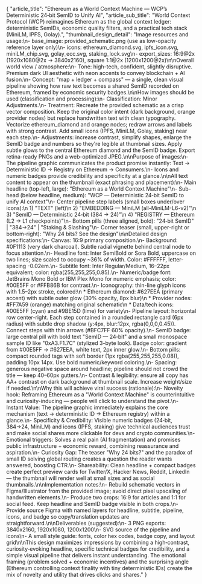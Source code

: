 

{
  "article_title": "Ethereum as a World Context Machine — WCP’s Deterministic 24‑bit SemID to Unify AI",
  "article_sub_title": "World Context Protocol (WCP) reimagines Ethereum as the global context ledger: deterministic SemIDs, economic quality filters, and a practical tech stack (MiniLM, IPFS, Golay).",
  "thumbnail_design_detail": "Image resources and usage:\n- base_image: provided_schematic.png (use as low-opacity reference layer only)\n- icons: ethereum_diamond.svg, ipfs_icon.svg, miniLM_chip.svg, golay_ecc.svg, staking_lock.svg\n- export_sizes: 16:9@2x (1920x1080@2x -> 3840x2160), square 1:1@2x (1200x1200@2x)\n\nOverall world view / atmosphere:\n- Tone: high-tech, confident, slightly disruptive. Premium dark UI aesthetic with neon accents to convey blockchain + AI fusion.\n- Concept: \"map + ledger + compass\" — a single, clean visual pipeline showing how raw text becomes a shared SemID recorded on Ethereum, framed by economic security badges.\n\nHow images should be used (classification and processing):\n- Classification: Minor Adjustments.\n- Treatment: Recreate the provided schematic as a crisp vector composition. Keep the original color intent (dark background, orange provider nodes) but replace handwritten text with clean typography. Vectorize ethereum_diamond and orange nodes; redraw arrows and labels with strong contrast. Add small icons (IPFS, MiniLM, Golay, staking) near each step.\n- Adjustments: increase contrast, simplify shapes, enlarge the SemID badge and numbers so they're legible at thumbnail sizes. Apply subtle glows to the central Ethereum diamond and the SemID badge. Export retina-ready PNGs and a web-optimized JPEG.\n\nPurpose of images:\n- The pipeline graphic communicates the product promise instantly: Text -> Deterministic ID -> Registry on Ethereum -> Consumers.\n- Icons and numeric badges provide credibility and specificity at a glance.\n\nAll text content to appear on the thumbnail (exact phrasing and placement):\n- Main headline (top-left, large): \"Ethereum as a World Context Machine\"\n- Sub-head (below headline, medium): \"WCP — Deterministic 24‑bit SemID to unify AI context\"\n- Center pipeline step labels (small boxes under/over icons):\n  1) \"TEXT\" (left)\n  2) \"EMBEDDING — MiniLM (all-MiniLM-L6-v2)\"\n  3) \"SemID — Deterministic 24‑bit (384 → 24)\"\n  4) \"REGISTRY — Ethereum (L2 → L1 checkpoints)\"\n- Bottom pills (three aligned, bold): \"24‑bit SemID\" | \"384→24\" | \"Staking & Slashing\"\n- Corner teaser (small, upper-right or bottom-right): \"Why 24 bits? See the design\"\n\nDetailed design specifications:\n- Canvas: 16:9 primary composition.\n- Background: #0F1113 (very dark charcoal). Subtle radial vignette behind central node to focus attention.\n- Headline font: Inter SemiBold or Sora Bold, uppercase on two lines; size scaled to occupy ~36% of width. Color: #FFFFFF, letter-spacing -0.02em.\n- Subtitle font: Inter Regular/Medium, 16–22px equivalent; color: rgba(255,255,255,0.85).\n- Numeric/badge font: JetBrains Mono Bold or IBM Plex Mono for numeric emphasis; color: #00E5FF or #FFB86B for contrast.\n- Iconography: thin-line glyph icons with 1.5–2px stroke, colored:\n  * Ethereum diamond: #627EEA (primary accent) with subtle outer glow (30% opacity, 8px blur)\n  * Provider nodes: #FF7A59 (orange) matching original schematic\n  * Data/tech icons: #00E5FF (cyan) and #9BE15D (lime) for variety\n- Pipeline layout: horizontal row center-right. Each step contained in a rounded rectangle card (6px radius) with subtle drop shadow (y:4px, blur:12px, rgba(0,0,0,0.45)). Connect steps with thin arrows (#BFC7FF 60% opacity).\n- SemID badge: large central pill with bold text \"SemID — 24‑bit\" and a small monospace sample ID like \"0xA3.F1.7C\" (stylized 3-byte look). Badge color: gradient from #00E5FF → #627EEA, white text, 2px inner glow.\n- Bottom pills: compact rounded tags with soft border (1px rgba(255,255,255,0.08)), padding 10px 14px. Use bold numeric/keyword coloring.\n- Spacing: generous negative space around headline; pipeline should not crowd the title — keep 40–60px gutters.\n- Contrast & legibility: ensure all copy has AA+ contrast on dark background at thumbnail scale. Increase weight/size if needed.\n\nWhy this will achieve viral success (rationale):\n- Novelty hook: Reframing Ethereum as a \"World Context Machine\" is counterintuitive and curiosity-inducing — people will click to understand the pivot.\n- Instant Value: The pipeline graphic immediately explains the core mechanism (text -> deterministic ID -> Ethereum registry) within a glance.\n- Specificity & Credibility: Visible numeric badges (24‑bit, 384→24, MiniLM) and icons (IPFS, staking) give technical audiences trust and make social shares more clickable for devs and crypto communities.\n- Emotional triggers: Solves a real pain (AI fragmentation) and promises public infrastructure + economic reward, combining reassurance and aspiration.\n- Curiosity Gap: The teaser \"Why 24 bits?\" and the paradox of small ID solving global routing creates a question the reader wants answered, boosting CTR.\n- Shareability: Clean headline + compact badges create perfect preview cards for Twitter/X, Hacker News, Reddit, LinkedIn — the thumbnail will render well at small sizes and as social thumbnails.\n\nImplementation notes:\n- Rebuild schematic vectors in Figma/Illustrator from the provided image; avoid direct pixel upscaling of handwritten elements.\n- Produce two crops: 16:9 for articles and 1:1 for social feed. Keep headline and SemID badge visible in both crops.\n- Provide source Figma with named layers for headline, subtitle, pipeline, icons, and badge so copy/translation updates are straightforward.\n\nDeliverables (suggested):\n- 3 PNG exports: 3840x2160, 1920x1080, 1200x1200\n- SVG source of the pipeline and icons\n- A small style guide: fonts, color hex codes, badge copy, and layout grid\n\nThis design maximizes impressions by combining a high‑contrast, curiosity‑evoking headline, specific technical badges for credibility, and a simple visual pipeline that delivers instant understanding. The emotional framing (problem solved + economic incentives) and the surprising angle (Ethereum controlling context finality with tiny deterministic IDs) create the mix of novelty and utility that drives clicks and shares."
}